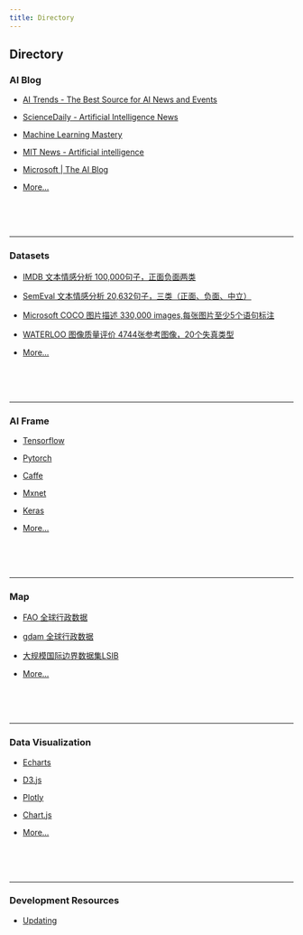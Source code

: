 ```yaml
---
title: Directory
---
```


## Directory
### AI Blog

- [AI Trends - The Best Source for AI News and Events](https://www.aitrends.com/)

- [ScienceDaily - Artificial Intelligence News](https://www.sciencedaily.com/news/computers_math/artificial_intelligence/)

- [Machine Learning Mastery](https://machinelearningmastery.com/blog/)

- [MIT News - Artificial intelligence](https://news.mit.edu/topic/artificial-intelligence2)

- [Microsoft | The AI Blog](https://blogs.microsoft.com/ai/)

- [More...](/en/guide/aiblog/)

<br/><br/><br/>

***

### Datasets

- [IMDB 文本情感分析 100,000句子，正面负面两类](http://alt.qcri.org/semeval2017/task4/index.php?id=data-and-tools)

- [SemEval 文本情感分析 20,632句子，三类（正面、负面、中立）](https://github.com/SophonPlus/ChineseNlpCorpus/blob/master/datasets/waimai_10k/intro.ipynb)

- [Microsoft COCO 图片描述 330,000 images,每张图片至少5个语句标注](https://cocodataset.org/#download)

- [WATERLOO 图像质量评价 4744张参考图像，20个失真类型](https://ece.uwaterloo.ca/~k29ma/exploration/)

- [More...](/en/guide/dataset/)

<br/><br/><br/>

***


### AI Frame

- [Tensorflow](https://github.com/tensorflow/tensorflow)

- [Pytorch](https://github.com/pytorch/pytorch)

- [Caffe](https://github.com/BVLC/caffe)

- [Mxnet](https://github.com/apache/incubator-mxnet)

- [Keras](https://github.com/keras-team/keras)

- [More...](/en/guide/aiframe/)

<br/><br/><br/>

***


### Map

- [FAO 全球行政数据](https://data.apps.fao.org/map/catalog/srv/eng/catalog.search#/home)

- [gdam 全球行政数据](https://gadm.org/)

- [大规模国际边界数据集LSIB](https://geonode.state.gov/layers/catalog:geonode:LSIB)

- [More...](/en/guide/map/)

<br/><br/><br/>

***


### Data Visualization

- [Echarts](https://echarts.apache.org)

- [D3.js](https://d3js.org/)

- [Plotly](https://plotly.com/)

- [Chart.js](https://www.chartjs.org/)

- [More...](/en/guide/datavue/)

<br/><br/><br/>

***


### Development Resources

- [Updating](/en/guide/devrsrc/)